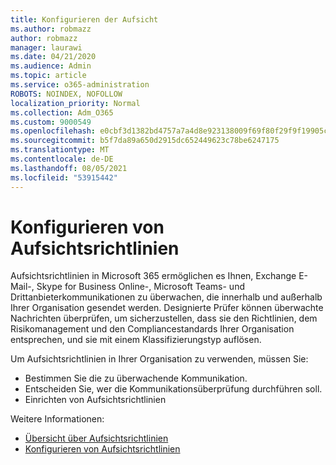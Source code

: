 ```yaml
---
title: Konfigurieren der Aufsicht
ms.author: robmazz
author: robmazz
manager: laurawi
ms.date: 04/21/2020
ms.audience: Admin
ms.topic: article
ms.service: o365-administration
ROBOTS: NOINDEX, NOFOLLOW
localization_priority: Normal
ms.collection: Adm_O365
ms.custom: 9000549
ms.openlocfilehash: e0cbf3d1382bd4757a7a4d8e923138009f69f80f29f9f19905c88ea37ac1f0cd
ms.sourcegitcommit: b5f7da89a650d2915dc652449623c78be6247175
ms.translationtype: MT
ms.contentlocale: de-DE
ms.lasthandoff: 08/05/2021
ms.locfileid: "53915442"
---
```

# <a name="configure-supervision-policies"></a>Konfigurieren von Aufsichtsrichtlinien

Aufsichtsrichtlinien in Microsoft 365 ermöglichen es Ihnen, Exchange E-Mail-, Skype for Business Online-, Microsoft Teams- und Drittanbieterkommunikationen zu überwachen, die innerhalb und außerhalb Ihrer Organisation gesendet werden. Designierte Prüfer können überwachte Nachrichten überprüfen, um sicherzustellen, dass sie den Richtlinien, dem Risikomanagement und den Compliancestandards Ihrer Organisation entsprechen, und sie mit einem Klassifizierungstyp auflösen.

Um Aufsichtsrichtlinien in Ihrer Organisation zu verwenden, müssen Sie:

- Bestimmen Sie die zu überwachende Kommunikation.
- Entscheiden Sie, wer die Kommunikationsüberprüfung durchführen soll.
- Einrichten von Aufsichtsrichtlinien

Weitere Informationen:

- [Übersicht über Aufsichtsrichtlinien](https://docs.microsoft.com/microsoft-365/compliance/supervision-policies)
- [Konfigurieren von Aufsichtsrichtlinien](https://docs.microsoft.com/microsoft-365/compliance/configure-supervision-policies)
